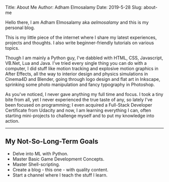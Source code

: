 Title: About Me
Author: Adham Elmosalamy
Date: 2019-5-28
Slug: about-me

Hello there, I am Adham Elmosalamy aka *aelmosalamy* and this is my personal blog.

This is my little piece of the internet where I share my latest experiences, projects and thoughts. I also write beginner-friendly tutorials on various topics.

Though I am mainly a Python guy, I've dabbled with HTML, CSS, Javascript, VB.Net, Lua and Java. I've tried every single thing you can do with a computer, I did stuff like motion tracking and explosive motion graphics in After Effects, all the way to interior design and physics simulations in Cinema4D and Blender, going through logo design and flat art in Inkscape, sprinking some photo manipulation and fancy typography in Photoshop.

As you've noticed, I never gave anything my full time and focus. I took a tiny bite from all, yet I never experienced the true taste of any, so lately I've been focused on programming; I even acquired a Full-Stack Developer Certificate from Udacity and now, I am learning everything I can, often starting mini-projects to challenge myself and to put my knowledge into action.

---

## My Not-So-Long-Term Goals
- Delve into ML with Python.
- Master Basic Game Development Concepts.
- Master Shell-scripting.
- Create a blog - this one - with quality content.
- Start a channel where I teach the stuff I learn.
